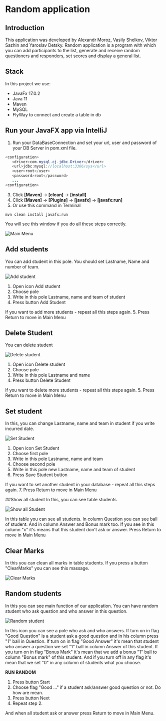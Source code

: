 # Random application
## Introduction
This application was developed by Alexandr Moroz, Vasily Shelkov, Viktor Sazhin and Yaroslav Detsky.
Random application is a program with which you can add participants to the list, generate and receive random questioners and responders, set scores and display a general list.

## Stack
In this project we use:
* JavaFx 17.0.2
* Java 11
* Maven
* MySQL
* FlyWay to connect and create a table in db

## Run your JavaFX app via IntelliJ  
1. Run your DataBaseConnection and set your url, user and password of your DB Server in pom.xml file.
```Java  
<configuration>
   <driver>com.mysql.cj.jdbc.Driver</driver>
   <url>jdbc:mysql://localhost:3306/sys</url>
   <user>root</user>
   <password>root</password>
   ...
<configuration>
   ```
3. Click **[Maven]** -> **[clean]** -> **[install]**  
4. Click **[Maven]** -> **[Plugins]** -> **[javafx]** -> **[javafx:run]**
5. Or use this command in Terminal
```shell
mvn clean install javafx:run
```
You will see this window if you do all these steps correctly.

![Main Menu](https://github.com/AliaksandrMoroz/RandomApl/blob/master/screens/MainMenu.PNG)

## Add students
You can add student in this pole. You should set Lastname, Name and number of team.

![Add student](https://github.com/AliaksandrMoroz/RandomApl/blob/master/screens/AddStudent.PNG)

1. Open icon Add student
2. Choose pole
3. Write in this pole Lastname, name and team of student
4. Press button Add Student

If you want to add more students - repeat all this steps again.
5. Press Return to move in Main Menu

## Delete Student
You can delete student

![Delete student](https://github.com/AliaksandrMoroz/RandomApl/blob/master/screens/DeleteStudent.PNG)

1. Open icon Delete student
2. Choose pole
3. Write in this pole Lastname and name
4. Press button Delete Student

If you want to delete more students - repeat all this steps again.
5. Press Return to move in Main Menu

## Set student
In this, you can change Lastname, name and team in student if you write incurred date.

![Set Student](https://github.com/AliaksandrMoroz/RandomApl/blob/master/screens/SetStudent.PNG)

1. Open icon Set Student
2. Choose first pole
3. Write in this pole Lastname, name and team
4. Choose second pole
5. Write in this pole new Lastname, name and team of student
6. Press Save Student button

If you want to set another student in your database - repeat all this steps again.
7. Press Return to move in Main Menu

##Show all student
In this, you can see table students

![Show all Student](https://github.com/AliaksandrMoroz/RandomApl/blob/master/screens/ShowStudent.PNG)

In this table you can see all students. In column Question you can see ball of student. And in column Answer and Bonus mark too.
If you see in this column "x" it's means that this student don't ask or answer.
Press Return to move in Main Menu

## Clear Marks
In this you can clean all marks in table students.
If you press a button "ClearMarks" you can see this massage.

![Clear Marks](https://github.com/AliaksandrMoroz/RandomApl/blob/master/screens/ClearMarks.PNG)

## Random students
In this you can see main function of our application. You can have random student who ask question and who answer in this question.

![Random student](https://github.com/AliaksandrMoroz/RandomApl/blob/master/screens/RandomStudent.PNG)

In this icon you can see a pole who ask and who answers. 
If turn on in flag "Good Question" is a student ask a good question and in his column press "1" ball in Question.
If turn on in flag "Good Answer" it's mean that student who answer a question we set "1" ball in column Answer of this student.
If you turn on in flag "Bonus Mark" it's mean that we add a bonus "1" ball to column "Bonus mark" of this student.
And if you turn off in any flag it's mean that we set "0" in any column of students what you choose.

**RUN RANDOM**
1. Press button Start
2. Choose flag "Good ..." if a student ask/answer good question or not. Do how are mean.
3. Press button Next
4. Repeat step 2.

And when all student ask or answer press Return to move in Main Menu.

